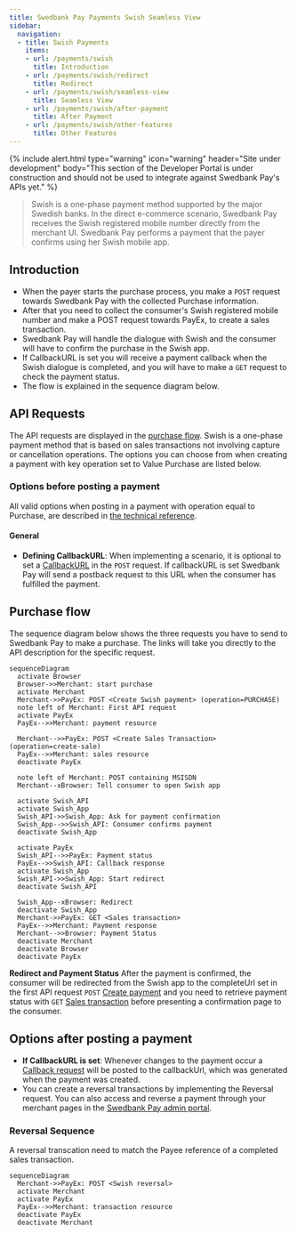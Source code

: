 ```yaml
---
title: Swedbank Pay Payments Swish Seamless View
sidebar:
  navigation:
  - title: Swish Payments
    items:
    - url: /payments/swish
      title: Introduction
    - url: /payments/swish/redirect
      title: Redirect
    - url: /payments/swish/seamless-view
      title: Seamless View
    - url: /payments/swish/after-payment
      title: After Payment
    - url: /payments/swish/other-features
      title: Other Features
---
```


{% include alert.html type="warning"
                      icon="warning"
                      header="Site under development"
                      body="This section of the Developer Portal is under construction and
                      should not be used to integrate against Swedbank Pay's
                      APIs yet." %}

>Swish is a one-phase payment method supported by the major Swedish banks.
 In the direct e-commerce scenario, Swedbank Pay receives the Swish registered
 mobile number directly from the merchant UI.
 Swedbank Pay performs a payment that the payer confirms using her
 Swish mobile app.

## Introduction

* When the payer starts the purchase process,
  you make a `POST` request towards Swedbank Pay with the collected
  Purchase information.
* After that you need to collect the consumer's Swish registered mobile number
  and make a POST request towards PayEx, to create a sales transaction.
* Swedbank Pay will handle the dialogue with Swish and the consumer will have
  to confirm the purchase in the Swish app.
* If CallbackURL is set you will receive a payment callback when the Swish
  dialogue is completed, and you will have to make a `GET` request
  to check the payment status.
* The flow is explained in the sequence diagram below.

## API Requests

The API requests are displayed in the [purchase flow](#purchase-flow).
Swish is a one-phase payment method that is based on sales transactions not
involving capture or cancellation operations.
The options you can choose from when creating a payment with key operation set
to Value Purchase are listed below.

### Options before posting a payment

All valid options when posting in a payment with operation equal to Purchase,
are described in [the technical reference][swish-payments].

#### General

* **Defining CallbackURL**: When implementing a scenario, it is optional to
  set a [CallbackURL][callback-url] in the `POST` request.
  If callbackURL is set Swedbank Pay will send a postback request to this URL
  when the consumer has fulfilled the payment.

## Purchase flow

The sequence diagram below shows the three requests you have to send to
Swedbank Pay to make a purchase.
The links will take you directly to the API description for the specific
request.

```mermaid
sequenceDiagram
  activate Browser
  Browser->>Merchant: start purchase
  activate Merchant
  Merchant->>PayEx: POST <Create Swish payment> (operation=PURCHASE)
  note left of Merchant: First API request
  activate PayEx
  PayEx-->>Merchant: payment resource

  Merchant-->>PayEx: POST <Create Sales Transaction> (operation=create-sale)
  PayEx-->>Merchant: sales resource
  deactivate PayEx

  note left of Merchant: POST containing MSISDN
  Merchant--xBrowser: Tell consumer to open Swish app

  activate Swish_API
  activate Swish_App
  Swish_API->>Swish_App: Ask for payment confirmation
  Swish_App-->>Swish_API: Consumer confirms payment
  deactivate Swish_App

  activate PayEx
  Swish_API-->>PayEx: Payment status
  PayEx-->>Swish_API: Callback response
  activate Swish_App
  Swish_API->>Swish_App: Start redirect
  deactivate Swish_API

  Swish_App--xBrowser: Redirect
  deactivate Swish_App
  Merchant->>PayEx: GET <Sales transaction>
  PayEx-->>Merchant: Payment response
  Merchant-->>Browser: Payment Status
  deactivate Merchant
  deactivate Browser
  deactivate PayEx
```

**Redirect and Payment Status**
After the payment is confirmed, the consumer will be redirected from the
Swish app to the completeUrl set in the first API request `POST`
[Create payment][create-payment] and you need to retrieve payment status
with `GET` [Sales transaction][sales-transaction] before presenting a
confirmation page to the consumer.

## Options after posting a payment

* **If CallbackURL is set**: Whenever changes to the payment occur a
  [Callback request][technical-reference-callback] will be posted to the
  callbackUrl, which was generated when the payment was created.
* You can create a reversal transactions by implementing the Reversal request.
  You can also access and reverse a payment through your merchant pages in
  the [Swedbank Pay admin portal][payex-admin-portal].

### Reversal Sequence

A reversal transcation need to match the Payee reference of a completed
sales transaction.

```mermaid
sequenceDiagram
  Merchant->>PayEx: POST <Swish reversal>
  activate Merchant
  activate PayEx
  PayEx-->>Merchant: transaction resource
  deactivate PayEx
  deactivate Merchant
```

[create-payment]: /payments/swish/after-payment#create-payment
[payex-admin-portal]: https://admin.payex.com/psp/login/
[sales-transaction]: /payments/swish/after-payment#sales
[swish-payments]: /payments/swish/after-payment#payment-resource
[technical-reference-callback]: /payments/swish/other-features#callback
[callback-url]: /payments/swish/other-features#callback
